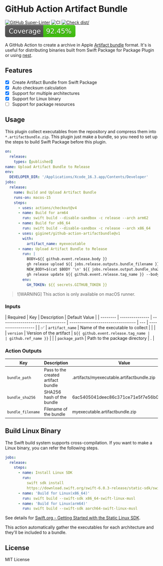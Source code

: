 # GitHub Action Artifact Bundle

[![GitHub Super-Linter](https://github.com/actions/typescript-action/actions/workflows/linter.yml/badge.svg)](https://github.com/super-linter/super-linter)
![CI](https://github.com/actions/typescript-action/actions/workflows/ci.yml/badge.svg)
[![Check dist/](https://github.com/actions/typescript-action/actions/workflows/check-dist.yml/badge.svg)](https://github.com/actions/typescript-action/actions/workflows/check-dist.yml)
[![Coverage](./badges/coverage.svg)](./badges/coverage.svg)

A GitHub Action to create a archive in Apple
[Artifact bundle](https://github.com/swiftlang/swift-evolution/blob/a-12fb99f9a7afed2339526076ed3c3f7f0c8effee/proposals/0305-swiftpm-binary-target-improvements.md#artifact-bundle)
format. It's is useful for distributing binaries built from Swift Package for
Package Plugin or using [nest](https://github.com/mtj0928/nest).

## Features

- [x] Create Artifact Bundle from Swift Package
- [x] Auto checksum calculation
- [x] Support for multiple architectures
- [x] Support for Linux binary
- [ ] Support for package resources

## Usage

This plugin collect executables from the repository and compress them into
`*.artifactbundle.zip`. This plugin just make a bundle, so you need to set up
the steps to build Swift Package before this plugin.

```yaml
on:
  release:
    types: [published]
name: Upload Artifact Bundle to Release
env:
  DEVELOPER_DIR: '/Applications/Xcode_16.3.app/Contents/Developer'
jobs:
  release:
    name: Build and Upload Artifact Bundle
    runs-on: macos-15
    steps:
      - uses: actions/checkout@v4
      - name: Build for arm64
        run: swift build --disable-sandbox -c release --arch arm62
      - name: Build for x86_64
        run: swift build --disable-sandbox -c release --arch x86_64
      - uses: giginet/github-action-artifactbundle@v1
        with:
          artifact_name: myexecutable
      - name: Upload Artifact Bundle to Release
        run: |
          BODY=${{ github.event.release.body }}
          gh release upload ${{ jobs.release.outputs.bundle_filename }} ${{ jobs.release.outputs.bundle_path }}
          NEW_BODY=$(cat $BODY '\n' ${{ jobs.release.output.bundle_sha256 }})
          gh release update ${{ github.event.release.tag_name }} --body "$NEW_BODY"
        env:
          GH_TOKEN: ${{ secrets.GITHUB_TOKEN }}
```

> ![WARNING] 
> This action is only available on macOS runner.

### Inputs

| Required | Key             | Description                       | Default Value                      |
| -------- | --------------- | --------------------------------- | ---------------------------------- | --- | ------------------- |
| ✅       | `artifact_name` | Name of the executable to collect |                                    |
|          | `version`       | Version of the artifact           | `${{ github.event.release.tag_name |     | github.ref_name }}` |
|          | `package_path`  | Path to the package directory     | .                                  |

### Action Outputs

| Key               | Description                         | Value                                      |
| ----------------- | ----------------------------------- | ------------------------------------------ |
| `bundle_path`     | Pass to the created artifact bundle | .artifacts/myexecutable.artifactbundle.zip |
| `bundle_sha256`   | SHA256 hash of the bundle           | 6ac5405041deec86c371ce71e5f7e56b0c7122f4   |
| `bundle_filename` | Filename of the bundle              | myexecutable.artifactbundle.zip            |

## Build Linux Binary

The Swift build system supports cross-compilation. If you want to make a Linux
binary, you can refer the following steps.

```yaml
jobs:
  release:
    steps:
      - name: Install Linux SDK
        run:
          swift sdk install
          https://download.swift.org/swift-6.0.3-release/static-sdk/swift-6.0.3-RELEASE/swift-6.0.3-RELEASE_static-linux-0.0.1.artifactbundle.tar.gz
      - name: 'Build for Linux(x86_64)'
        run: swift build --swift-sdk x86_64-swift-linux-musl
      - name: 'Build for Linux(arm64)'
        run: swift build --swift-sdk aarch64-swift-linux-musl
```

See details for
[Swift.org - Getting Started with the Static Linux SDK](https://www.swift.org/documentation/articles/static-linux-getting-started.html).

This action automatically gather the executables for each architecture and
they'll be included to a bundle.

## License

MIT License
